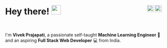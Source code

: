 <h1>Hey there! 
  <img src="https://emojis.slackmojis.com/emojis/images/1531849430/4246/blob-sunglasses.gif?1531849430" width="30"/>

  <a href="https://twitter.com/imv1v3k">
  <img align="right" alt="Vivek Prajapati | Twitter" width="22px" src="https://raw.githubusercontent.com/peterthehan/peterthehan/master/assets/twitter.svg" />
  </a>
  <a href="https://www.linkedin.com/in/vivekprajapati2048/">
  <img align="right" alt="Vivek's LinkedIN" width="22px" src="https://raw.githubusercontent.com/peterthehan/peterthehan/master/assets/linkedin.svg" />
  </a>
 
</h1> <br>

I'm **Vivek Prajapati**, a passionate self-taught **Machine Learning Engineer** 🤖 and an aspiring **Full Stack Web Developer** 💻 from India.
<!-- <h3> Skills: </h3>
<table>
  <tr>
    <td>
      <li> Machine Learning </li>
      <li> Deep Learning </li>
      <li> Computer Vision </li>
      <li> NLP </li>
    </td>
    <td>
      <img alt="GIF" align="right" src="https://github.com/vivekprajapati2048/vivekprajapati2048/blob/main/coding-freak.gif?raw=true" /> 
    </td>
  </tr>
</table>
     -->
